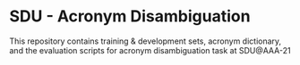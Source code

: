 # SDU - Acronym Disambiguation

This repository contains training & development sets, acronym dictionary, and the evaluation scripts for acronym disambiguation task at SDU@AAA-21
